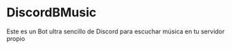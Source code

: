 # DiscordBMusic
Este es un Bot ultra sencillo de Discord para escuchar música en tu servidor propio
